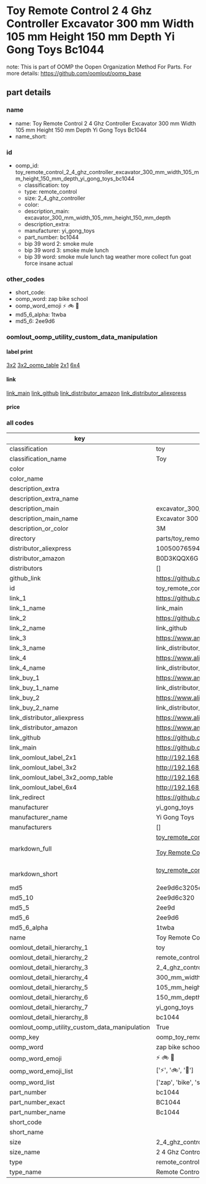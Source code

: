 # Toy Remote Control 2 4 Ghz Controller Excavator 300 mm Width 105 mm Height 150 mm Depth Yi Gong Toys Bc1044  

note: This is part of OOMP the Oopen Organization Method For Parts. For more details: https://github.com/oomlout/oomp_base

##  part details
  







### name
* name: Toy Remote Control 2 4 Ghz Controller Excavator 300 mm Width 105 mm Height 150 mm Depth Yi Gong Toys Bc1044
* name_short: 
### id
* oomp_id: toy_remote_control_2_4_ghz_controller_excavator_300_mm_width_105_mm_height_150_mm_depth_yi_gong_toys_bc1044
  * classification: toy
  * type: remote_control
  * size: 2_4_ghz_controller
  * color: 
  * description_main: excavator_300_mm_width_105_mm_height_150_mm_depth
  * description_extra: 
  * manufacturer: yi_gong_toys
  * part_number: bc1044
  * bip 39 word 2: smoke mule
  * bip 39 word 3: smoke mule lunch
  * bip 39 word: smoke mule lunch tag weather more collect fun goat force insane actual

### other_codes
* short_code: 
* oomp_word: zap bike school
* oomp_word_emoji :zap: :bike: :school:
* md5_6_alpha: 1twba
* md5_6: 2ee9d6






### oomlout_oomp_utility_custom_data_manipulation
#### label print
[3x2](http://192.168.1.245:1112/?label=oomp%201twba)
[3x2_oomp_table](http://192.168.1.108:1112/?label=oomp%201twba)
[2x1](http://192.168.1.242:1112/?label=oomp%201twba)
[6x4](http://192.168.1.55:1112/?label=oomp%201twba)    

#### link

[link_main](https://github.com/oomlout/oomlout_oomp_version_1_messy/tree/main/parts/toy_remote_control_2_4_ghz_controller_excavator_300_mm_width_105_mm_height_150_mm_depth_yi_gong_toys_bc1044) [link_github](https://github.com/oomlout/oomlout_oomp_version_1_messy/tree/main/parts/toy_remote_control_2_4_ghz_controller_excavator_300_mm_width_105_mm_height_150_mm_depth_yi_gong_toys_bc1044) [link_distributor_amazon](https://www.amazon.co.uk/dp/B0D3KQQX6G) [link_distributor_aliexpress](https://www.aliexpress.com/item/1005007659407993.html)                           

#### price







### all codes 
| key | value |  
| --- | --- |  
| classification | toy |  
| classification_name | Toy |  
| color |  |  
| color_name |  |  
| description_extra |  |  
| description_extra_name |  |  
| description_main | excavator_300_mm_width_105_mm_height_150_mm_depth |  
| description_main_name | Excavator 300 mm Width 105 mm Height 150 mm Depth |  
| description_or_color | 3M |  
| directory | parts/toy_remote_control_2_4_ghz_controller_excavator_300_mm_width_105_mm_height_150_mm_depth_yi_gong_toys_bc1044 |  
| distributor_aliexpress | 1005007659407993 |  
| distributor_amazon | B0D3KQQX6G |  
| distributors | [] |  
| github_link | https://github.com/oomlout/oomlout_oomp_part_src/tree/main/parts/toy_remote_control_2_4_ghz_controller_excavator_300_mm_width_105_mm_height_150_mm_depth_yi_gong_toys_bc1044 |  
| id | toy_remote_control_2_4_ghz_controller_excavator_300_mm_width_105_mm_height_150_mm_depth_yi_gong_toys_bc1044 |  
| link_1 | https://github.com/oomlout/oomlout_oomp_version_1_messy/tree/main/parts/toy_remote_control_2_4_ghz_controller_excavator_300_mm_width_105_mm_height_150_mm_depth_yi_gong_toys_bc1044 |  
| link_1_name | link_main |  
| link_2 | https://github.com/oomlout/oomlout_oomp_version_1_messy/tree/main/parts/toy_remote_control_2_4_ghz_controller_excavator_300_mm_width_105_mm_height_150_mm_depth_yi_gong_toys_bc1044 |  
| link_2_name | link_github |  
| link_3 | https://www.amazon.co.uk/dp/B0D3KQQX6G |  
| link_3_name | link_distributor_amazon |  
| link_4 | https://www.aliexpress.com/item/1005007659407993.html |  
| link_4_name | link_distributor_aliexpress |  
| link_buy_1 | https://www.amazon.co.uk/dp/B0D3KQQX6G |  
| link_buy_1_name | link_distributor_amazon |  
| link_buy_2 | https://www.aliexpress.com/item/1005007659407993.html |  
| link_buy_2_name | link_distributor_aliexpress |  
| link_distributor_aliexpress | https://www.aliexpress.com/item/1005007659407993.html |  
| link_distributor_amazon | https://www.amazon.co.uk/dp/B0D3KQQX6G |  
| link_github | https://github.com/oomlout/oomlout_oomp_version_1_messy/tree/main/parts/toy_remote_control_2_4_ghz_controller_excavator_300_mm_width_105_mm_height_150_mm_depth_yi_gong_toys_bc1044 |  
| link_main | https://github.com/oomlout/oomlout_oomp_version_1_messy/tree/main/parts/toy_remote_control_2_4_ghz_controller_excavator_300_mm_width_105_mm_height_150_mm_depth_yi_gong_toys_bc1044 |  
| link_oomlout_label_2x1 | http://192.168.1.242:1112/?label=oomp%201twba |  
| link_oomlout_label_3x2 | http://192.168.1.245:1112/?label=oomp%201twba |  
| link_oomlout_label_3x2_oomp_table | http://192.168.1.108:1112/?label=oomp%201twba |  
| link_oomlout_label_6x4 | http://192.168.1.55:1112/?label=oomp%201twba |  
| link_redirect | https://github.com/oomlout/oomlout_oomp_version_1_messy/tree/main/parts/toy_remote_control_2_4_ghz_controller_excavator_300_mm_width_105_mm_height_150_mm_depth_yi_gong_toys_bc1044 |  
| manufacturer | yi_gong_toys |  
| manufacturer_name | Yi Gong Toys |  
| manufacturers | [] |  
| markdown_full | [toy_remote_control_2_4_ghz_controller_excavator_300_mm_width_105_mm_height_150_mm_depth_yi_gong_toys_bc1044](none)<br>[](none)<br>[Toy Remote Control 2 4 Ghz Controller Excavator 300 Mm Width 105 Mm Height 150 Mm Depth Yi Gong Toys Bc1044](none)<br><br> |  
| markdown_short | [toy_remote_control_2_4_ghz_controller_excavator_300_mm_width_105_mm_height_150_mm_depth_yi_gong_toys_bc1044](none)<br><br> |  
| md5 | 2ee9d6c3205e05b23f7c5dd30a645666 |  
| md5_10 | 2ee9d6c320 |  
| md5_5 | 2ee9d |  
| md5_6 | 2ee9d6 |  
| md5_6_alpha | 1twba |  
| name | Toy Remote Control 2 4 Ghz Controller Excavator 300 mm Width 105 mm Height 150 mm Depth Yi Gong Toys Bc1044 |  
| oomlout_detail_hierarchy_1 | toy |  
| oomlout_detail_hierarchy_2 | remote_control |  
| oomlout_detail_hierarchy_3 | 2_4_ghz_controller |  
| oomlout_detail_hierarchy_4 | 300_mm_width |  
| oomlout_detail_hierarchy_5 | 105_mm_height |  
| oomlout_detail_hierarchy_6 | 150_mm_depth |  
| oomlout_detail_hierarchy_7 | yi_gong_toys |  
| oomlout_detail_hierarchy_8 | bc1044 |  
| oomlout_oomp_utility_custom_data_manipulation | True |  
| oomp_key | oomp_toy_remote_control_2_4_ghz_controller_excavator_300_mm_width_105_mm_height_150_mm_depth_yi_gong_toys_bc1044 |  
| oomp_word | zap bike school |  
| oomp_word_emoji | :zap: :bike: :school: |  
| oomp_word_emoji_list | [':zap:', ':bike:', ':school:'] |  
| oomp_word_list | ['zap', 'bike', 'school'] |  
| part_number | bc1044 |  
| part_number_exact | BC1044 |  
| part_number_name | Bc1044 |  
| short_code |  |  
| short_name |  |  
| size | 2_4_ghz_controller |  
| size_name | 2 4 Ghz Controller |  
| type | remote_control |  
| type_name | Remote Control |  
